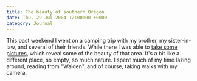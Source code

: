 ```yaml
---
title: The beauty of southern Oregon
date: Thu, 29 Jul 2004 12:00:00 +0000
category: Journal
---
```


This past weekend I went on a camping trip with my brother, my
sister-in-law, and several of their friends.  While there I was able to
[take some pictures](gallery/Oregon/Lake%20Crescent/index.html), which reveal some of the beauty of that area.  It's
a bit like a different place, so empty, so much nature.  I spent much of
my time lazing around, reading from "Walden", and of course, taking
walks with my camera.


